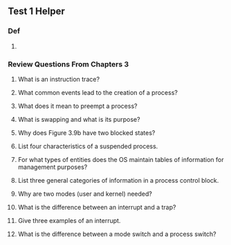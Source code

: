 ## Test 1 Helper

### Def

1.

### Review Questions From Chapters 3
1. What is an instruction trace?
1. What common events lead to the creation of a process?

1. What does it mean to preempt a process?
1. What is swapping and what is its purpose?
1. Why does Figure 3.9b have two blocked states?
1. List four characteristics of a suspended process.
1. For what types of entities does the OS maintain tables of information for management
purposes?
1. List three general categories of information in a process control block.
1. Why are two modes (user and kernel) needed?

1.  What is the difference between an interrupt and a trap?
1. Give three examples of an interrupt.
1. What is the difference between a mode switch and a process switch?
